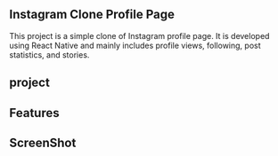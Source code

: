 ## Instagram Clone Profile Page

This project is a simple clone of Instagram profile page. It is developed using React Native and mainly includes profile views, following, post statistics, and stories.

## project

## Features

## ScreenShot
